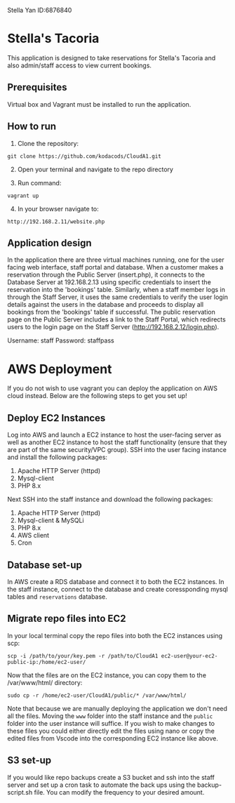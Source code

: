 Stella Yan ID:6876840

# Stella's Tacoria

This application is designed to take reservations for Stella's Tacoria and also admin/staff access to view current bookings.

## Prerequisites

Virtual box and Vagrant must be installed to run the application.

## How to run

1. Clone the repository:

```
git clone https://github.com/kodacods/CloudA1.git
```

2. Open your terminal and navigate to the repo directory

3. Run command:

```
vagrant up
```

4. In your browser navigate to:

```
http://192.168.2.11/website.php
```

## Application design

In the application there are three virtual machines running, one for the user facing web interface, staff portal and database. When a customer makes a reservation through the Public Server (insert.php), it connects to the Database Server at 192.168.2.13 using specific credentials to insert the reservation into the 'bookings' table. Similarly, when a staff member logs in through the Staff Server, it uses the same credentials to verify the user login details against the users in the database and proceeds to display all bookings from the 'bookings' table if successful. The public reservation page on the Public Server includes a link to the Staff Portal, which redirects users to the login page on the Staff Server (http://192.168.2.12/login.php).

Username: staff
Password: staffpass

# AWS Deployment

If you do not wish to use vagrant you can deploy the application on AWS cloud instead. Below are the following steps to get you set up!

## Deploy EC2 Instances

Log into AWS and launch a EC2 instance to host the user-facing server as well as another EC2 instance to host the staff functionality (ensure that they are part of the same security/VPC group). SSH into the user facing instance and install the following packages:

1. Apache HTTP Server (httpd)
2. Mysql-client
3. PHP 8.x
   
Next SSH into the staff instance and download the following packages:

1. Apache HTTP Server (httpd)
2. Mysql-client & MySQLi 
3. PHP 8.x
4. AWS client
5. Cron

## Database set-up

In AWS create a RDS database and connect it to both the EC2 instances. In the staff instance, connect to the database and create coressponding mysql tables and `reservations` database.

## Migrate repo files into EC2

In your local terminal copy the repo files into both the EC2 instances using scp:

`scp -i /path/to/your/key.pem -r /path/to/CloudA1 ec2-user@your-ec2-public-ip:/home/ec2-user/`

Now that the files are on the EC2 instance, you can copy them to the /var/www/html/ directory:

`sudo cp -r /home/ec2-user/CloudA1/public/* /var/www/html/`

Note that because we are manually deploying the application we don't need all the files. Moving the `www` folder into the staff instance and the `public` folder into the user instance will suffice. If you wish to make changes to these files you could either directly edit the files using nano or copy the edited files from Vscode into the corresponding EC2 instance like above.

## S3 set-up

If you would like repo backups create a S3 bucket and ssh into the staff server and set up a cron task to automate the back ups using the backup-script.sh file. You can modify the frequency to your desired amount.
   

   

